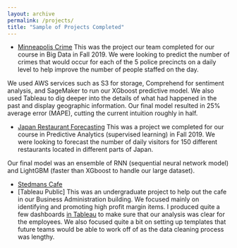 ```yaml
---
layout: archive
permalink: /projects/
title: "Sample of Projects Completed"
---
```


- [Minneapolis Crime](https://github.umn.edu/bhatt339/TrendsMarketplace-Team15)
This was the project our team completed for our course in Big Data in Fall 2019. We were looking to predict the number of crimes that would occur for each of the 5 police precincts on a daily level to help improve the number of people staffed on the day.

We used AWS services such as S3 for storage, Comprehend for sentiment analysis, and SageMaker to run our XGboost predictive model. We also used Tableau to dig deeper into the details of what had happened in the past and display geographic information. Our final model resulted in 25% average error (MAPE), cutting the current intuition roughly in half.


- [Japan Restaurant Forecasting]()
This was a project we completed for our course in Predictive Analytics (supervised learning) in Fall 2019. We were looking to forecast the number of daily visitors for 150 different restaurants located in different parts of Japan.

Our final model was an ensemble of RNN (sequential neural network model) and LightGBM (faster than XGboost to handle our large dataset).


- [Stedmans Cafe](https://github.com/SamMusch/Stedmans)
- [Tableau Public]
This was an undergraduate project to help out the cafe in our Business Administration building. We focused mainly on identifying and promoting high profit margin items. I produced quite a few dashboards [in Tableau](https://github.com/SamMusch/Stedmans/tree/master/Tableau%20Workbooks) to make sure that our analysis was clear for the employees. We also focused quite a bit on setting up templates that future teams would be able to work off of as the data cleaning process was lengthy.
